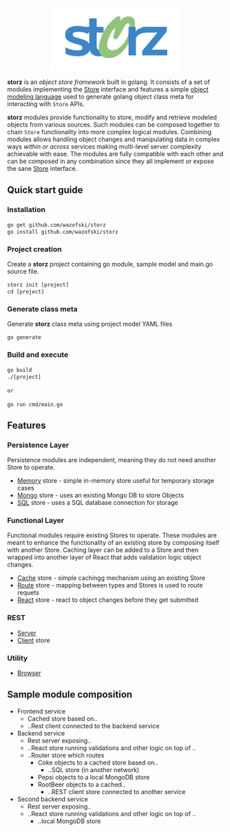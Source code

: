 <p align="center">
<img src="logo.png" width="300" alt="storz" />
</p>

<!-- ![storz](https://github.com/wazofski/storz/blob/main/logo.png?raw=true) -->

**storz** is an *object store framework* built in golang. It consists of a set of modules implementing the [Store](https://github.com/wazofski/storz/tree/main/store) interface and features a simple [object modeling language](https://github.com/wazofski/storz/tree/main/mgen) used to generate golang object class meta for interacting with `Store` APIs.

**storz** modules provide functionality to store, modify and retrieve modeled objects from various sources. Such modules can be composed together to chain `Store` functionality into more complex logical modules. Combining modules allows handling object changes and manipulating data in complex ways *within or across* services making multi-level server complexity achievable with ease. The modules are fully compatible with each other and can be composed in any combination since they all implement or expose the sane [Store](https://github.com/wazofski/storz/tree/main/store) interface.

## Quick start guide

### Installation
```
go get github.com/wazofski/storz
go install github.com/wazofski/storz
```

### Project creation
Create a **storz** project containing go module, sample model and main.go source file.
```
storz init [project]
cd [project]
```

### Generate class meta
Generate **storz** class meta using project model YAML files
```
go generate
```

### Build and execute
```
go build
./[project]

or

go run cmd/main.go
```

## Features

### Persistence Layer
Persistence modules are independent, meaning they do not need  another Store to operate.
- [Memory](https://github.com/wazofski/storz/tree/main/memory) store - simple in-memory store useful for temporary storage cases
- [Mongo](https://github.com/wazofski/storz/tree/main/mongo) store - uses an existing Mongo DB to store Objects
- [SQL](https://github.com/wazofski/storz/tree/main/sql) store - uses a SQL database connection for storage

### Functional Layer
Functional modules require existing Stores to operate.
These modules are meant to enhance the functionality of an existing store by composing itself with another Store.
Caching layer can be added to a Store and then wrapped into another layer of React that adds validation logic object changes.

- [Cache](https://github.com/wazofski/storz/tree/main/cache) store - simple cachingg mechanism using an existing Store
- [Route](https://github.com/wazofski/storz/tree/main/route) store - mapping between types and Stores is used to route requets
- [React](https://github.com/wazofski/storz/tree/main/react) store - react to object changes before they get submitted

### REST
- [Server](https://github.com/wazofski/storz/tree/main/rest)
- [Client](https://github.com/wazofski/storz/tree/main/client) store

### Utility
- [Browser](https://github.com/wazofski/storz/tree/main/browser)


## Sample module composition
- Frontend service
  - Cached store based on..
  - ..Rest client connected to the backend service
- Backend service
  - Rest server exposing..
  - ..React store running validations and other logic on top of ..
  - ..Router store which routes 
    - Coke objects to a cached store based on..
      - ..SQL store (in another network)
    - Pepsi objects to a local MongoDB store
    - RootBeer objects to a cached..
      - ..REST client store connected to another service
- Second backend service
  - Rest server exposing..
  - ..React store running validations and other logic on top of ..
    - ..local MongoDB store